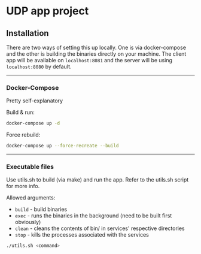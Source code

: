 # UDP app project

## Installation
There are two ways of setting this up locally. One is via docker-compose and the other is building the binaries directly on your machine.
The client app will be available on `localhost:8081` and the server will be using `localhost:8080` by default.

---

### Docker-Compose
Pretty self-explanatory

Build & run:
```sh
docker-compose up -d
```
Force rebuild:
```sh
docker-compose up --force-recreate --build
```

---

### Executable files
Use utils.sh to build (via make) and run the app. Refer to the utils.sh script for more info.

Allowed arguments:
- `build` - build binaries
- `exec` - runs the binaries in the background (need to be built first obviously)
- `clean` - cleans the contents of bin/ in services' respective directories
- `stop` - kills the processes associated with the services
```sh
./utils.sh <command>
```

